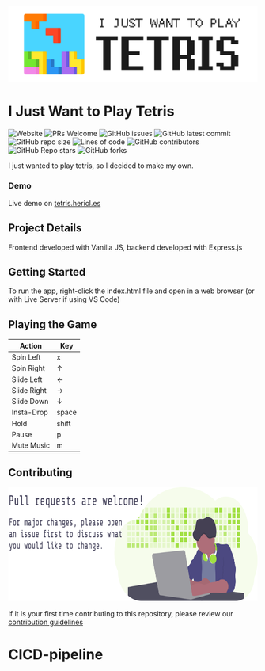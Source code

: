 ![tetris](assets/header.png)

# I Just Want to Play Tetris

![Website](https://img.shields.io/website?url=https%3A%2F%2Ftetris.hericl.es)
![PRs Welcome](https://img.shields.io/badge/PRs-welcome-brightgreen.svg?style=flat)
![GitHub issues](https://img.shields.io/github/issues/monuelo/i-just-want-to-play-tetris)
![GitHub latest commit](https://badgen.net/github/last-commit/monuelo/i-just-want-to-play-tetris)
![GitHub repo size](https://img.shields.io/github/repo-size/monuelo/i-just-want-to-play-tetris?style=flat)
![Lines of code](https://img.shields.io/tokei/lines/github/monuelo/i-just-want-to-play-tetris?style=flat)
![GitHub contributors](https://img.shields.io/github/contributors/monuelo/i-just-want-to-play-tetris)
![GitHub Repo stars](https://img.shields.io/github/stars/monuelo/i-just-want-to-play-tetris?style=social)
![GitHub forks](https://img.shields.io/github/forks/monuelo/i-just-want-to-play-tetris?style=social)

I just wanted to play tetris, so I decided to make my own.

### Demo

Live demo on [tetris.hericl.es](https://tetris.hericl.es)

## Project Details

Frontend developed with Vanilla JS, backend developed with Express.js

## Getting Started

To run the app, right-click the index.html file and open in a web browser (or with Live Server if using VS Code)

## Playing the Game

| Action      | Key    |
| ----------- | ------ |
| Spin Left   | x      |
| Spin Right  | &uarr; |
| Slide Left  | &larr; |
| Slide Right | &rarr; |
| Slide Down  | &darr; |
| Insta-Drop  | space  |
| Hold        | shift  |
| Pause       | p      |
| Mute Music  | m      |

## Contributing

<img src="./assets/contribute.svg" height="230px" alt="Contribute"/>

If it is your first time contributing to this repository, please review our [contribution guidelines](https://github.com/monuelo/i-just-want-to-play-tetris/blob/master/CONTRIBUTING.md)
# CICD-pipeline
